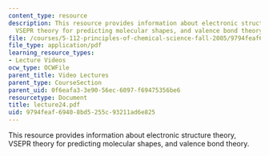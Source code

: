 ```yaml
---
content_type: resource
description: This resource provides information about electronic structure theory,
  VSEPR theory for predicting molecular shapes, and valence bond theory.
file: /courses/5-112-principles-of-chemical-science-fall-2005/9794feaf69408bd5255c93211ad6e825_lecture24.pdf
file_type: application/pdf
learning_resource_types:
- Lecture Videos
ocw_type: OCWFile
parent_title: Video Lectures
parent_type: CourseSection
parent_uid: 0f6eafa3-3e90-56ec-6097-f69475356be6
resourcetype: Document
title: lecture24.pdf
uid: 9794feaf-6940-8bd5-255c-93211ad6e825
---
```

This resource provides information about electronic structure theory, VSEPR theory for predicting molecular shapes, and valence bond theory.

